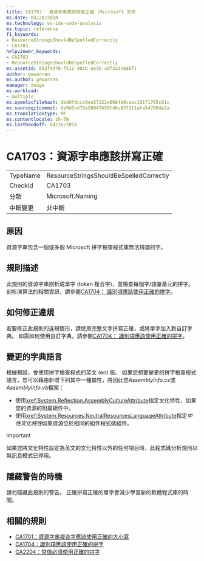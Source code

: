 ```yaml
---
title: CA1703： 資源字串應該拼寫正確 |Microsoft 文件
ms.date: 03/28/2018
ms.technology: vs-ide-code-analysis
ms.topic: reference
f1_keywords:
- ResourceStringsShouldBeSpelledCorrectly
- CA1703
helpviewer_keywords:
- CA1703
- ResourceStringsShouldBeSpelledCorrectly
ms.assetid: 693f4970-f512-40cb-ae3b-a0f3a5c6d6f1
author: gewarren
ms.author: gewarren
manager: douge
ms.workload:
- multiple
ms.openlocfilehash: dbd0fdccc9ee57223a6684b9caac191f1705c91c
ms.sourcegitcommit: 6a9d5bd75e50947659fd6c837111a6a547884e2a
ms.translationtype: MT
ms.contentlocale: zh-TW
ms.lasthandoff: 04/16/2018
---
```

# <a name="ca1703-resource-strings-should-be-spelled-correctly"></a>CA1703：資源字串應該拼寫正確

|||
|-|-|
|TypeName|ResourceStringsShouldBeSpelledCorrectly|
|CheckId|CA1703|
|分類|Microsoft.Naming|
|中斷變更|非中斷|

## <a name="cause"></a>原因

資源字串包含一個或多個 Microsoft 拼字檢查程式庫無法辨識的字。

## <a name="rule-description"></a>規則描述

此規則的資源字串剖析成單字 (token 複合字)，並檢查每個字/語彙基元的拼字。 剖析演算法的相關資訊，請參閱[CA1704： 識別項應該使用正確的拼字](../code-quality/ca1704-identifiers-should-be-spelled-correctly.md)。

## <a name="how-to-fix-violations"></a>如何修正違規

若要修正此規則的違規情形，請使用完整文字拼寫正確，或將單字加入到自訂字典。 如需如何使用自訂字典，請參閱[CA1704： 識別項應該使用正確的拼字](../code-quality/ca1704-identifiers-should-be-spelled-correctly.md)。

## <a name="change-the-dictionary-language"></a>變更的字典語言

根據預設，會使用拼字檢查程式的英文 (en) 版。 如果您想要變更的拼字檢查程式語言，您可以藉由新增下列其中一種屬性，將因此您*AssemblyInfo.cs*或*AssemblyInfo.vb*檔案：

- 使用<xref:System.Reflection.AssemblyCultureAttribute>指定文化特性，如果您的資源的附屬組件中。
- 使用<xref:System.Resources.NeutralResourcesLanguageAttribute>指定*中性文化特性*如果資源位於相同的組件程式碼組件。

> [!IMPORTANT]
> 如果您將文化特性設定為英文的文化特性以外的任何項目時，此程式碼分析規則以無訊息模式已停用。

## <a name="when-to-suppress-warnings"></a>隱藏警告的時機

請勿隱藏此規則的警告。 正確拼寫正確的單字會減少學習新的軟體程式庫的時間。

## <a name="related-rules"></a>相關的規則

- [CA1701：資源字串複合字應該使用正確的大小寫](../code-quality/ca1701-resource-string-compound-words-should-be-cased-correctly.md)
- [CA1704：識別項應該使用正確的拼字](../code-quality/ca1704-identifiers-should-be-spelled-correctly.md)
- [CA2204：常值必須使用正確的拼字](../code-quality/ca2204-literals-should-be-spelled-correctly.md)